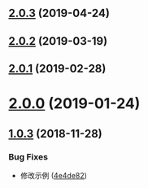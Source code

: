 <a name="2.0.3"></a>
## [2.0.3](https://github.com/tinper-bee/bee-timepicker/compare/v2.0.2...v2.0.3) (2019-04-24)



<a name="2.0.2"></a>
## [2.0.2](https://github.com/tinper-bee/bee-timepicker/compare/v2.0.1...v2.0.2) (2019-03-19)



<a name="2.0.1"></a>
## [2.0.1](https://github.com/tinper-bee/bee-timepicker/compare/v2.0.0...v2.0.1) (2019-02-28)



<a name="2.0.0"></a>
# [2.0.0](https://github.com/tinper-bee/bee-timepicker/compare/v1.0.3...v2.0.0) (2019-01-24)



<a name="1.0.3"></a>
## [1.0.3](https://github.com/tinper-bee/bee-timepicker/compare/4e4de82...v1.0.3) (2018-11-28)


### Bug Fixes

* 修改示例 ([4e4de82](https://github.com/tinper-bee/bee-timepicker/commit/4e4de82))



